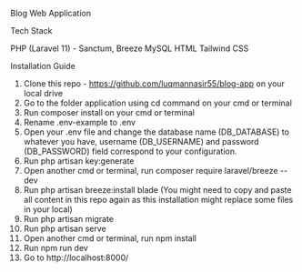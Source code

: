 Blog Web Application

Tech Stack

PHP (Laravel 11) - Sanctum, Breeze
MySQL
HTML
Tailwind CSS

Installation Guide

1. Clone this repo - https://github.com/luqmannasir55/blog-app on your local drive
2. Go to the folder application using cd command on your cmd or terminal
3. Run composer install on your cmd or terminal
4. Rename .env-example to .env
5. Open your .env file and change the database name (DB_DATABASE) to whatever you have, username (DB_USERNAME) and password (DB_PASSWORD) field correspond to your configuration.
6. Run php artisan key:generate
7. Open another cmd or terminal, run composer require laravel/breeze --dev
8. Run php artisan breeze:install blade (You might need to copy and paste all content in this repo again as this installation might replace some files in your local)
9. Run php artisan migrate
10. Run php artisan serve
11. Open another cmd or terminal, run npm install
12. Run npm run dev 
13. Go to http://localhost:8000/
